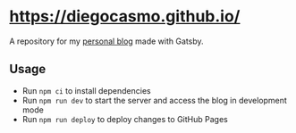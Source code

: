 # https://diegocasmo.github.io/

A repository for my [personal blog](https://diegocasmo.github.io/) made with Gatsby.

## Usage

- Run `npm ci` to install dependencies
- Run `npm run dev` to start the server and access the blog in development mode
- Run `npm run deploy` to deploy changes to GitHub Pages
